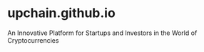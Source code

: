# upchain.github.io
An Innovative Platform for Startups and Investors in the World of Cryptocurrencies
